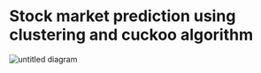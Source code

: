 # Stock market prediction using clustering and cuckoo algorithm
![untitled diagram](https://user-images.githubusercontent.com/25270515/44213721-fce21080-a18b-11e8-9434-95160ddfc488.jpg)
